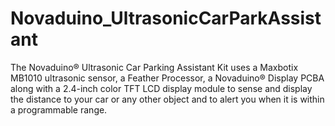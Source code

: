 # Novaduino_UltrasonicCarParkAssistant
The Novaduino® Ultrasonic Car Parking Assistant Kit uses a Maxbotix MB1010 ultrasonic sensor, a Feather Processor, a Novaduino® Display PCBA along with a 2.4-inch color TFT LCD display module to sense and display the distance to your car or any other object and to alert you when it is within a programmable range.
